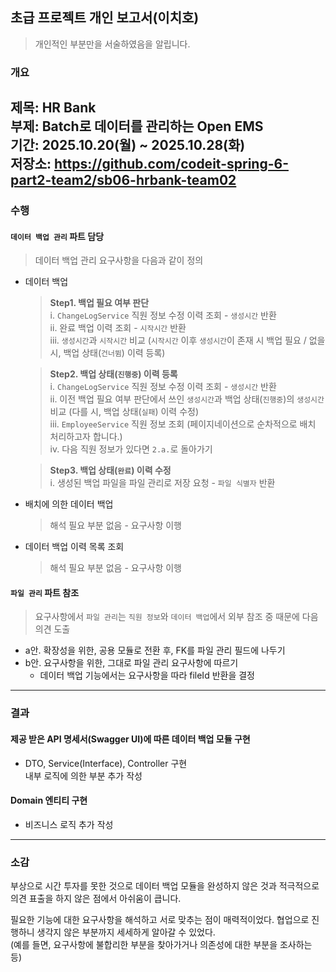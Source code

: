 ## 초급 프로젝트 개인 보고서(이치호)
> 개인적인 부분만을 서술하였음을 알립니다.
### 개요
제목: HR Bank  
부제: Batch로 데이터를 관리하는 Open EMS  
기간: 2025.10.20(월) ~ 2025.10.28(화)  
저장소: https://github.com/codeit-spring-6-part2-team2/sb06-hrbank-team02
---
### 수행
#### `데이터 백업 관리` 파트 담당
> 데이터 백업 관리 요구사항을 다음과 같이 정의
  - 데이터 백업
    > **Step1. 백업 필요 여부 판단**  
      i. `ChangeLogService` 직원 정보 수정 이력 조회 - `생성시간` 반환   
      ii. 완료 백업 이력 조회 - `시작시간` 반환   
      iii. `생성시간`과 `시작시간` 비교 (`시작시간` 이후 `생성시간`이 존재 시 백업 필요 / 없을 시, 백업 상태(`건너뜀`) 이력 등록)

    > **Step2. 백업 상태(`진행중`) 이력 등록**   
      i. `ChangeLogService` 직원 정보 수정 이력 조회 - `생성시간` 반환   
      ii. 이전 백업 필요 여부 판단에서 쓰인 `생성시간`과 백업 상태(`진행중`)의 `생성시간` 비교 (다를 시, 백업 상태(`실패`) 이력 수정)   
      iii. `EmployeeService` 직원 정보 조회 (페이지네이션으로 순차적으로 배치 처리하고자 합니다.)   
      iv. 다음 직원 정보가 있다면 `2.a.`로 돌아가기   

    > **Step3. 백업 상태(`완료`) 이력 수정**  
      i. 생성된 백업 파일을 파일 관리로 저장 요청 - `파일 식별자` 반환
  - 배치에 의한 데이터 백업
    > 해석 필요 부분 없음 - 요구사항 이행
  - 데이터 백업 이력 목록 조회
    > 해석 필요 부분 없음 - 요구사항 이행
#### `파일 관리` 파트 참조
> 요구사항에서 `파일 관리`는 `직원 정보`와 `데이터 백업`에서 외부 참조 중 때문에 다음 의견 도출
  - a안. 확장성을 위한, 공용 모듈로 전환 후, FK를 파일 관리 필드에 나두기  
  - b안. 요구사항을 위한, 그대로 파일 관리 요구사항에 따르기  
    - 데이터 백업 기능에서는 요구사항을 따라 fileId 반환을 결정
---
### 결과
#### 제공 받은 API 명세서(Swagger UI)에 따른 데이터 백업 모듈 구현
  - DTO, Service(Interface), Controller 구현  
    내부 로직에 의한 부분 추가 작성

#### Domain 엔티티 구현  
  - 비즈니스 로직 추가 작성
---
### 소감
부상으로 시간 투자를 못한 것으로 데이터 백업 모듈을 완성하지 않은 것과 적극적으로 의견 표출을 하지 않은 점에서 아쉬움이 큽니다.

필요한 기능에 대한 요구사항을 해석하고 서로 맞추는 점이 매력적이었다.
협업으로 진행하니 생각지 않은 부분까지 세세하게 알아갈 수 있었다.  
(예를 들면, 요구사항에 불합리한 부분을 찾아가거나 의존성에 대한 부분을 조사하는 등)

